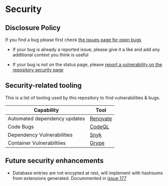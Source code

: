 # Security

## Disclosure Policy

If you find a bug please first check [the issues page for open bugs](https://github.com/jackseceng/LinkShort/issues?q=is%3Aissue%20state%3Aopen%20label%3Abug)

- If your bug is already a reported issue, please give it a like and add any additional context you think is useful

- If your bug is not on the status page, please [report a vulnerability on the repository security page](https://github.com/jackseceng/LinkShort/security/advisories/new)

## Security-related tooling

This is a list of tooling used by this repository to find vulnerabilities & bugs.

| Capability | Tool    |
| ---------- | ------- |
| Automated dependency updates    | [Renovate](https://www.mend.io/renovate/)                       |
| Code Bugs                       | [CodeQL](https://codeql.github.com/)                            |
| Dependency Vulnerabilities      | [Snyk](https://snyk.io/product/open-source-security-management/)|
| Container Vulnerabiltiies       | [Grype](https://github.com/anchore/grype/)                      |

## Future security enhancements

- Database entries are not encypted at rest, will implement with hashsums from extensions generated. Docummented in [issue 177](https://github.com/jackseceng/LinkShort/issues/177)
